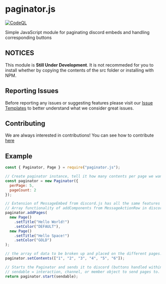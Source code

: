 # paginator.js
[![CodeQL](https://github.com/Moros0741/paginator.js/actions/workflows/codeql-analysis.yml/badge.svg)](https://github.com/Moros0741/paginator.js/actions/workflows/codeql-analysis.yml)

 Simple JavaScript module for paginating discord embeds and handling corresponding buttons

## NOTICES

This module is **Still Under Development**. It is not recommeded for you to install whether by copying the contents of the src folder or installing with NPM.

## Reporting Issues

Before reporting any issues or suggesting features please visit our [Issue Templates](.github/ISSUE_TEMPLATE) to better understand what we consider great issues.

## Contributing

We are always interested in contributions! You can see how to contribute [here](CONTRIBUTING.md)

## Example

```js
const { Paginator, Page } = require("paginator.js");

// Create paginator instance, tell it how many contents per page we want and how many pages 
const paginator = new Paginator({
  perPage: 5,
  pageCount: 2
});

// Extension of MessageEmbed from discord.js has all the same features as MessageEmbed but with
// Array functionality of addComponents from MessageActionRow in discord.js
paginator.addPages(
  new Page()
    .setTitle("Hello World!")
    .setColor("DEFAULT"),
  new Page()
    .setTitle("Hello Space!")
    .setColor("GOLD")
);

// the array of data to be broken up and placed on the different pages.
paginator.setContents(["1", "2", "3", "4", "5", "6"]);

// Starts the Paginator and sends it to discord (buttons handled within module); 
// sendable = interaction, channel, or member object to send pages to.
return paginator.start(sendable);
```

